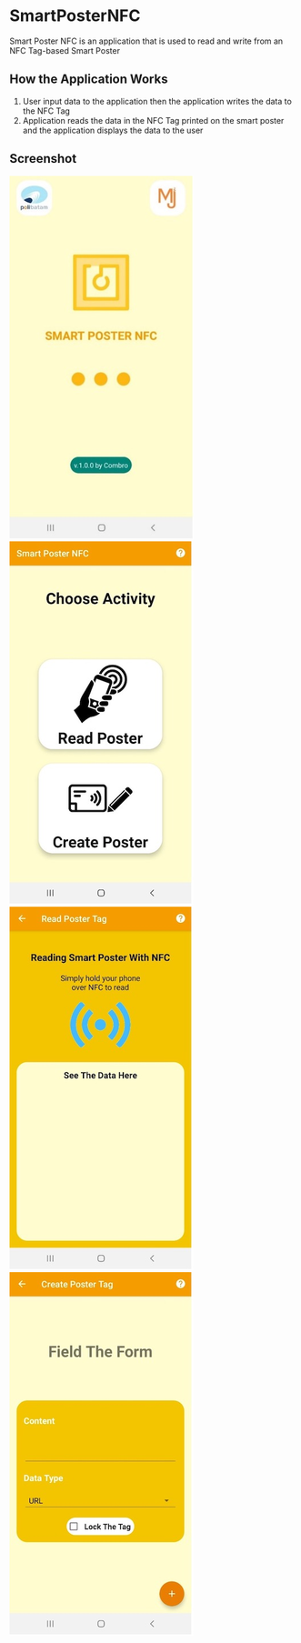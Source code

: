 # SmartPosterNFC

Smart Poster NFC is an application that is used to read and write from an NFC Tag-based Smart Poster

## How the Application Works
1. User input data to the application then the application writes the data to the NFC Tag
2. Application reads the data in the NFC Tag printed on the smart poster and the application displays the data to the user

## Screenshot
![alt text](https://github.com/princealvinyusuf/SmartPosterNFC/blob/master/images/Picture1.jpg?raw=true)
![alt text](https://github.com/princealvinyusuf/SmartPosterNFC/blob/master/images/Picture2.jpg?raw=true)
![alt text](https://github.com/princealvinyusuf/SmartPosterNFC/blob/master/images/Picture3.jpg?raw=true)
![alt text](https://github.com/princealvinyusuf/SmartPosterNFC/blob/master/images/Picture4.jpg?raw=true)
